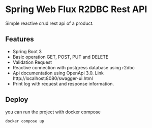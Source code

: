 # Spring Web Flux R2DBC Rest API
Simple reactive crud rest api of a product.

## Features
- Spring Boot 3
- Basic operation GET, POST, PUT and DELETE
- Validation Request
- Reactive connection with postgress database using r2dbc
- Api documentation using  OpenApi 3.0. Link http://localhost:8080/swagger-ui.html
- Print log with request and response information.

## Deploy
you can run the project with docker compose
```bash
docker compose up
```



